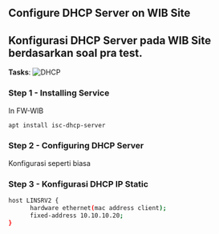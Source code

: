 ## Configure DHCP Server on WIB Site
## Konfigurasi DHCP Server pada WIB Site berdasarkan soal pra test.
**Tasks**:
![DHCP](https://github.com/user-attachments/assets/40ec636e-7a1a-42ab-8d62-4d1addfa9888)
### Step 1 - Installing Service
In FW-WIB
```bash
apt install isc-dhcp-server
```
### Step 2 - Configuring DHCP Server
Konfigurasi seperti biasa
### Step 3 - Konfigurasi DHCP IP Static
```bash
host LINSRV2 {
      hardware ethernet(mac address client);
      fixed-address 10.10.10.20;
}
